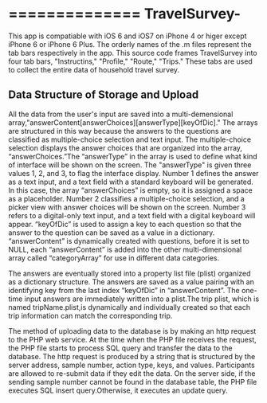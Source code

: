 ==============
TravelSurvey-
==============
This app is compatiable with iOS 6 and iOS7 on iPhone 4 or higer except iPhone 6 or iPhone 6 Plus. The orderly names of the 
.m files represent the tab bars respectively in the app. 
This source code frames TravelSurvey into four tab bars, "Instructins," "Profile," "Route," "Trips." These tabs are used to collect the entire data of household travel survey.

Data Structure of Storage and Upload
---------------------------
All the data from the user's input are saved into a multi-demensional array,"answerContent[answerChoices][answerType][keyOfDic]."
The arrays are structured in this way because the answers to the questions are classified as multiple-choice selection and text 
input. The multiple-choice selection displays the answer choices that are organized into the array, “answerChoices.”The 
“answerType” in the array is used to define what kind of interface will be shown on the screen. The "answerType" is given three 
values 1, 2, and 3, to flag the interface display. Number 1 defines the answer as a text input, and a text field 
with a standard keyboard will be generated. In this case, the array “answerChoices” is empty, so it is assigned a space as a 
placeholder. Number 2 classifies a multiple-choice selection, and a picker view with answer choices will be shown on the screen. 
Number 3 refers to a digital-only text input, and a text field with a digital keyboard will appear. “keyOfDic” is used to assign 
a key to each question so that the answer to the question can be saved as a value in a dictionary.  “answerContent” is 
dynamically created with questions, before it is set to NULL, each “answerContent” is added into the other multi-dimensional 
array called “categoryArray” for use in different data categories. 

The answers are eventually stored into a property list file (plist) organized as a dictionary structure. The answers are saved as
a value pairing with an identifying key from the last index “keyOfDic” in “answerContent”.  The one-time input answers are 
immediately written into a plist.The trip plist, which is named tripName.plist,is dynamically and individually created so that 
each trip information can match the corresponding trip.  

The method of uploading data to the database is by making an http request to the PHP web service.  At the time when the PHP file 
receives the request, the PHP file starts to process SQL query and transfer the data to the database. The http request is 
produced by a string that is structured by the server address, sample number, action type, keys, and values. Participants are 
allowed to re-submit data if they edit the data. On the server side, if the sending sample number cannot be found in the 
database table, the PHP file executes SQL insert query.Otherwise, it executes an update query. 


